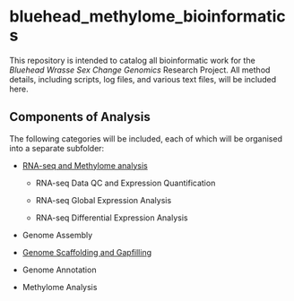 # bluehead_methylome_bioinformatics

This repository is intended to catalog all bioinformatic work for the *Bluehead Wrasse Sex Change Genomics* Research Project. All method details, including scripts, log files, and various text files, will be included here. 

## Components of Analysis

The following categories will be included, each of which will be organised into a separate subfolder:

* [RNA-seq and Methylome analysis](https://github.com/hughcross/bluehead_methylome_bioinformatics/tree/master/RNA-seq%20and%20Methylome%20analysis)

    * RNA-seq Data QC and Expression Quantification

    * RNA-seq Global Expression Analysis

    * RNA-seq Differential Expression Analysis

* Genome Assembly

* [Genome Scaffolding and Gapfilling](https://github.com/hughcross/bluehead_methylome_bioinformatics/tree/master/Scaffolding)

* Genome Annotation

* Methylome Analysis

